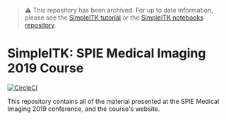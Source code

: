 > :warning: This repository has been archived. For up to date information, please see the [SimpleITK tutorial](https://simpleitk.org/TUTORIAL/) or the [SimpleITK notebooks repository](https://github.com/InsightSoftwareConsortium/SimpleITK-Notebooks).

# SimpleITK: SPIE Medical Imaging 2019 Course

[![CircleCI](https://circleci.com/gh/SimpleITK/SPIE2019_COURSE/tree/master.svg?style=shield)](https://circleci.com/gh/SimpleITK/SPIE2019_COURSE/tree/master)


This repository contains all of the material presented at the SPIE Medical
Imaging 2019 conference, and the course's website.
